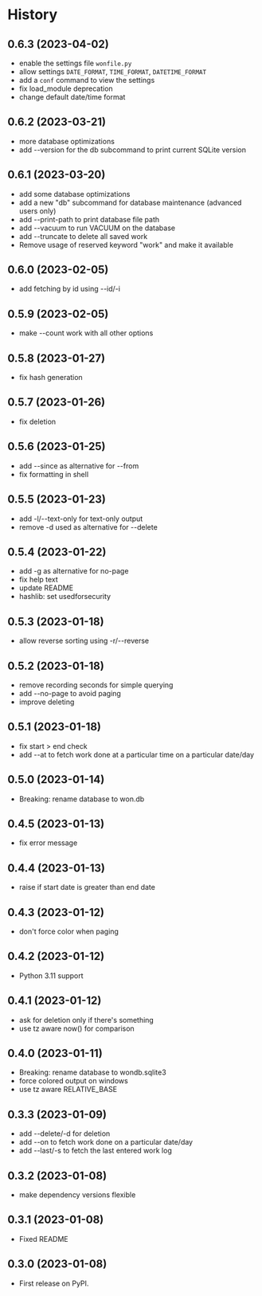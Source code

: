 # History

## 0.6.3 (2023-04-02)

- enable the settings file `wonfile.py`
- allow  settings `DATE_FORMAT`, `TIME_FORMAT`, `DATETIME_FORMAT`
- add a `conf` command to view the settings
- fix load_module deprecation
- change default date/time format

## 0.6.2 (2023-03-21)

- more database optimizations
- add --version for the db subcommand to print current SQLite version

## 0.6.1 (2023-03-20)

- add some database optimizations
- add a new "db" subcommand for database maintenance (advanced users only)
- add --print-path to print database file path
- add --vacuum to run VACUUM on the database
- add --truncate to delete all saved work
- Remove usage of reserved keyword "work" and make it available

## 0.6.0 (2023-02-05)

- add fetching by id using --id/-i

## 0.5.9 (2023-02-05)

- make --count work with all other options

## 0.5.8 (2023-01-27)

- fix hash generation

## 0.5.7 (2023-01-26)

- fix deletion

## 0.5.6 (2023-01-25)

- add --since as alternative for --from
- fix formatting in shell

## 0.5.5 (2023-01-23)

- add -l/--text-only for text-only output
- remove -d used as alternative for --delete

## 0.5.4 (2023-01-22)

- add -g as alternative for no-page
- fix help text
- update README
- hashlib: set usedforsecurity

## 0.5.3 (2023-01-18)

- allow reverse sorting using -r/--reverse

## 0.5.2 (2023-01-18)

- remove recording seconds for simple querying
- add --no-page to avoid paging
- improve deleting

## 0.5.1 (2023-01-18)

- fix start \> end check
- add --at to fetch work done at a particular time on a particular
    date/day

## 0.5.0 (2023-01-14)

- Breaking: rename database to won.db

## 0.4.5 (2023-01-13)

- fix error message

## 0.4.4 (2023-01-13)

- raise if start date is greater than end date

## 0.4.3 (2023-01-12)

- don't force color when paging

## 0.4.2 (2023-01-12)

- Python 3.11 support

## 0.4.1 (2023-01-12)

- ask for deletion only if there's something
- use tz aware now() for comparison

## 0.4.0 (2023-01-11)

- Breaking: rename database to wondb.sqlite3
- force colored output on windows
- use tz aware RELATIVE\_BASE

## 0.3.3 (2023-01-09)

- add --delete/-d for deletion
- add --on to fetch work done on a particular date/day
- add --last/-s to fetch the last entered work log

## 0.3.2 (2023-01-08)

- make dependency versions flexible

## 0.3.1 (2023-01-08)

- Fixed README

## 0.3.0 (2023-01-08)

- First release on PyPI.
